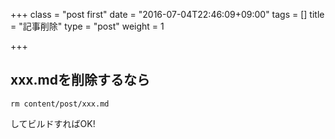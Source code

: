 +++
class = "post first"
date = "2016-07-04T22:46:09+09:00"
tags = []
title = "記事削除"
type = "post"
weight = 1

+++

## xxx.mdを削除するなら

```
rm content/post/xxx.md
```

してビルドすればOK!
